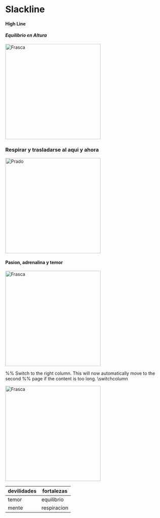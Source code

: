 # Slackline
#### High Line
#### *Equilibrio en Altura*
<img src="https://user-images.githubusercontent.com/82980738/122616927-b7dc3800-d061-11eb-8623-4a94ed4da6b1.jpg" alt="Frasca" width="300px">

### Respirar y trasladarse al aqui y ahora
<img src="https://user-images.githubusercontent.com/82980738/128934755-2103999d-4e0c-4d58-8ed8-35f38c7daafb.png" alt="Prado" width="300px">

#### Pasion, adrenalina y temor
<img src="https://user-images.githubusercontent.com/82980738/129794461-e07f5628-651b-433f-ae04-7e4122756cb9.png
" alt="Frasca" width="300px">

%% Switch to the right column. This will now automatically move to the second
%% page if the content is too long.
\switchcolumn

<img src="https://user-images.githubusercontent.com/82980738/129794597-ff6d6fc0-31aa-4331-95d3-73db6bb8b054.png" alt="Frasca" width="300px">

| devilidades | fortalezas |
| ------------- | ------------- |
|temor          | equilibrio  |
| mente         | respiracion |
